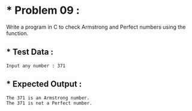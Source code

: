 # * Problem 09 :

Write a program in C to check Armstrong and Perfect numbers using the function.

## * Test Data :
    
    Input any number : 371

## * Expected Output :

    The 371 is an Armstrong number.                              
    The 371 is not a Perfect number.